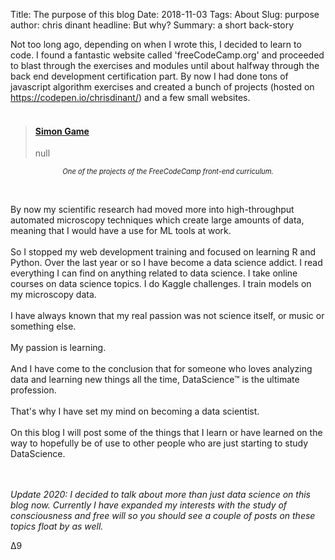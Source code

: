 Title: The purpose of this blog
Date: 2018-11-03
Tags: About
Slug: purpose
author: chris dinant
headline: But why?
Summary: a short back-story

Not too long ago, depending on when I wrote this, I decided to learn to code. I found a fantastic website called 'freeCodeCamp.org' and proceeded to blast through the exercises and modules until about halfway through the back end development certification part. By now I had done tons of javascript algorithm exercises and created a bunch of projects (hosted on
<a href="https://codepen.io/chrisdinant/" style="text-decoration: none;" target="_blank">https://codepen.io/chrisdinant/</a>) and a few small websites.<br />
<br />
<blockquote class="embedly-card">
<h4>
<a href="https://codepen.io/chrisdinant/full/jAoQZK/">Simon Game</a></h4>
null</blockquote>
<script async="" charset="UTF-8" src="//cdn.embedly.com/widgets/platform.js"></script>
<p style="text-align: center; font-size: 0.8em;"><i>One of the projects of the FreeCodeCamp front-end curriculum.</i></p>
<br />
<br />
By now my scientific research had moved more into high-throughput automated microscopy techniques which create large amounts of data, meaning that I would have a use for ML tools at work.<br />
<br />
So I stopped my web development training and focused on learning R and Python. Over the last year or so I have become a data science addict. I read everything I can find on anything related to data science. I take online courses on data science topics. I do Kaggle challenges. I train models on my microscopy data.<br />
<br />
I have always known that my real passion was not science itself, or music or something else.<br />
<br />
My passion is learning.<br />
<br />
And I have come to the conclusion that for someone who loves analyzing data and learning new things all the time, DataScience&#8482; is the ultimate profession.<br />
<br />
That's why I have set my mind on becoming a data scientist.<br />
<br />
On this blog I will post some of the things that I learn or have learned on the way to hopefully be of use to other people who are just starting to study DataScience.<br />
<br />
<br />

<i> Update 2020: I decided to talk about more than just data science on this blog now. Currently I have expanded my interests with the study of consciousness and free will so you should see a couple of posts on these topics float by as well.</i>

&#916;9
